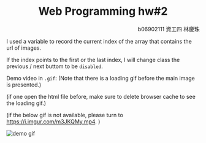 # <center>Web Programming hw#2</center>

<p align="right"> b06902111 資工四 林慶珠</p>

I used a variable to record the current index of the array that contains the url of images. 

If the index points to the first or the last index, I will change class the previous / next buttom to be `disabled`.



Demo video in `.gif`: (Note that there is a loading gif before the main image is presented.)

(if one open the html file before, make sure to delete browser cache to see the loading gif.)

(if the below gif is not available, please turn to https://i.imgur.com/m3JKQMy.mp4. )

![demo gif](https://i.imgur.com/MvV6H0N.gif)



